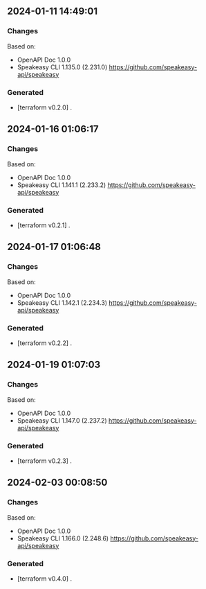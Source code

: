 

## 2024-01-11 14:49:01
### Changes
Based on:
- OpenAPI Doc 1.0.0 
- Speakeasy CLI 1.135.0 (2.231.0) https://github.com/speakeasy-api/speakeasy
### Generated
- [terraform v0.2.0] .

## 2024-01-16 01:06:17
### Changes
Based on:
- OpenAPI Doc 1.0.0 
- Speakeasy CLI 1.141.1 (2.233.2) https://github.com/speakeasy-api/speakeasy
### Generated
- [terraform v0.2.1] .

## 2024-01-17 01:06:48
### Changes
Based on:
- OpenAPI Doc 1.0.0 
- Speakeasy CLI 1.142.1 (2.234.3) https://github.com/speakeasy-api/speakeasy
### Generated
- [terraform v0.2.2] .

## 2024-01-19 01:07:03
### Changes
Based on:
- OpenAPI Doc 1.0.0 
- Speakeasy CLI 1.147.0 (2.237.2) https://github.com/speakeasy-api/speakeasy
### Generated
- [terraform v0.2.3] .

## 2024-02-03 00:08:50
### Changes
Based on:
- OpenAPI Doc 1.0.0 
- Speakeasy CLI 1.166.0 (2.248.6) https://github.com/speakeasy-api/speakeasy
### Generated
- [terraform v0.4.0] .